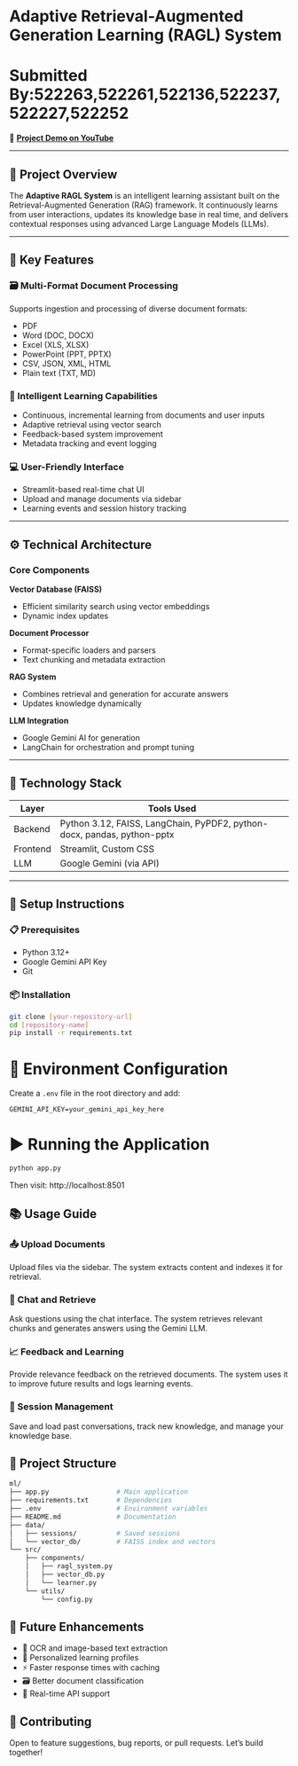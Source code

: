 # Adaptive Retrieval-Augmented Generation Learning (RAGL) System  
# Submitted By:522263,522261,522136,522237,522227,522252
🎥 **[Project Demo on YouTube](https://youtu.be/gpIohWJ3XwA)**

---

## 📘 Project Overview  
The **Adaptive RAGL System** is an intelligent learning assistant built on the Retrieval-Augmented Generation (RAG) framework. It continuously learns from user interactions, updates its knowledge base in real time, and delivers contextual responses using advanced Large Language Models (LLMs).  


---

## 🔑 Key Features

### 🗃️ Multi-Format Document Processing  
Supports ingestion and processing of diverse document formats:
- PDF  
- Word (DOC, DOCX)  
- Excel (XLS, XLSX)  
- PowerPoint (PPT, PPTX)  
- CSV, JSON, XML, HTML  
- Plain text (TXT, MD)

### 🧠 Intelligent Learning Capabilities  
- Continuous, incremental learning from documents and user inputs  
- Adaptive retrieval using vector search  
- Feedback-based system improvement  
- Metadata tracking and event logging

### 💻 User-Friendly Interface  
- Streamlit-based real-time chat UI  
- Upload and manage documents via sidebar  
- Learning events and session history tracking  

---

## ⚙️ Technical Architecture  

### Core Components  
**Vector Database (FAISS)**  
- Efficient similarity search using vector embeddings  
- Dynamic index updates  

**Document Processor**  
- Format-specific loaders and parsers  
- Text chunking and metadata extraction  

**RAG System**  
- Combines retrieval and generation for accurate answers  
- Updates knowledge dynamically  

**LLM Integration**  
- Google Gemini AI for generation  
- LangChain for orchestration and prompt tuning  

---

## 🧰 Technology Stack

| Layer     | Tools Used                                                 |
|-----------|------------------------------------------------------------|
| Backend   | Python 3.12, FAISS, LangChain, PyPDF2, python-docx, pandas, python-pptx |
| Frontend  | Streamlit, Custom CSS                                      |
| LLM       | Google Gemini (via API)                                    |

---

## 🚀 Setup Instructions

### 📋 Prerequisites  
- Python 3.12+  
- Google Gemini API Key  
- Git

### 📦 Installation  
```bash
git clone [your-repository-url]
cd [repository-name]
pip install -r requirements.txt
```

# 🔐 Environment Configuration
Create a `.env` file in the root directory and add:

```env
GEMINI_API_KEY=your_gemini_api_key_here
```

# ▶️ Running the Application

```bash
python app.py
```
Then visit: http://localhost:8501

## 📚 Usage Guide

### 📤 Upload Documents  
Upload files via the sidebar. The system extracts content and indexes it for retrieval.

### 💬 Chat and Retrieve  
Ask questions using the chat interface. The system retrieves relevant chunks and generates answers using the Gemini LLM.

### 📈 Feedback and Learning  
Provide relevance feedback on the retrieved documents. The system uses it to improve future results and logs learning events.

### 🧾 Session Management  
Save and load past conversations, track new knowledge, and manage your knowledge base.


## 📁 Project Structure

```bash
ml/
├── app.py                 # Main application
├── requirements.txt       # Dependencies
├── .env                   # Environment variables
├── README.md              # Documentation
├── data/
│   ├── sessions/          # Saved sessions
│   └── vector_db/         # FAISS index and vectors
└── src/
    ├── components/
    │   ├── ragl_system.py
    │   ├── vector_db.py
    │   └── learner.py
    └── utils/
        └── config.py

```
## 🔮 Future Enhancements

- 🧾 OCR and image-based text extraction  
- 🧠 Personalized learning profiles  
- ⚡ Faster response times with caching  
- 🗃️ Better document classification  
- 📡 Real-time API support  

## 🤝 Contributing

Open to feature suggestions, bug reports, or pull requests. Let’s build together!

